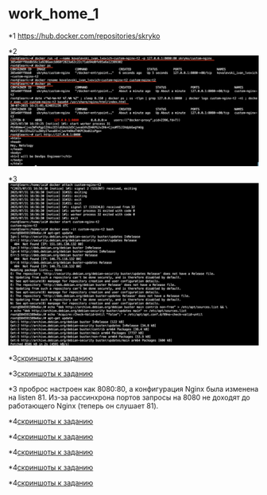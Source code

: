 # work_home_1
*1 https://hub.docker.com/repositories/skryko

*2![скриншот к 2 заданию](two.png)

*3![скриншоты к заданию](3job/3-1.png)


*3[скриншоты к заданию](3job/3-2.png)


*3[скриншоты к заданию](3job/3-3.png)

*3 проброс настроен как 8080:80, а конфигурация Nginx была изменена на listen 81. Из-за рассинхрона портов запросы на 8080 не доходят до работающего Nginx (теперь он слушает 81).




*4[скриншоты к заданию](4job/4-1.png)


*4[скриншоты к заданию](4job/4-2.png)


*4[скриншоты к заданию](4job/4-3.png)


*4[скриншоты к заданию](4job/4-4.png)


*4[скриншоты к заданию](4job/4-5.png)



